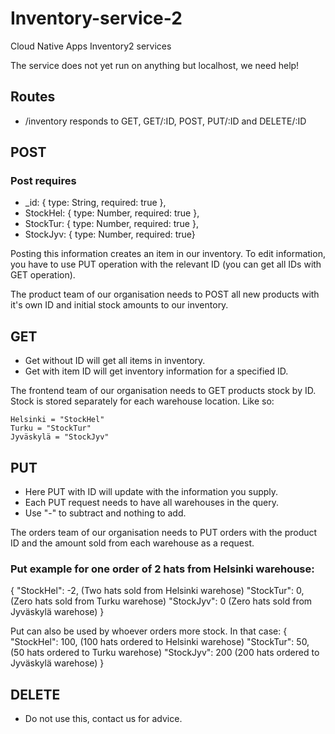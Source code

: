 # Inventory-service-2

Cloud Native Apps Inventory2 services


The service does not yet run on anything but localhost, we need help!


## Routes 

- /inventory responds to GET, GET/:ID, POST, PUT/:ID and DELETE/:ID



## POST ###

### Post requires 
- _id: { type: String, required: true },
- StockHel: { type: Number, required: true },
- StockTur: { type: Number, required: true },
- StockJyv: { type: Number, required: true}


Posting this information creates an item in our inventory. To edit information, you have to use PUT operation with the relevant ID (you can get all IDs with GET operation).

The product team of our organisation needs to POST all new products with it's own ID and initial stock amounts to our inventory.



## GET  ###

- Get without ID will get all items in inventory.
- Get with item ID will get inventory information for a specified ID.

The frontend team of our organisation needs to GET products stock by ID. Stock is stored separately for each warehouse location. Like so:
    
    Helsinki = "StockHel"
    Turku = "StockTur"
    Jyväskylä = "StockJyv"


## PUT  ###
- Here PUT with ID will update with the information you supply.
- Each PUT request needs to have all warehouses in the query.
- Use "-" to subtract and nothing to add. 

The orders team of our organisation needs to PUT orders with the product ID and the amount sold from each warehouse as a request.

### Put example for one order of 2 hats from Helsinki warehouse:
  {
    "StockHel": -2,   (Two hats sold from Helsinki warehose)
    "StockTur": 0,   (Zero hats sold from Turku warehose)
    "StockJyv": 0    (Zero hats sold from Jyväskylä warehose)
  }

Put can also be used by whoever orders more stock. In that case:
  {
    "StockHel": 100,   (100 hats ordered to Helsinki warehose)
    "StockTur": 50,   (50 hats ordered to Turku warehose)
    "StockJyv": 200    (200 hats ordered to Jyväskylä warehose)
  }



## DELETE #####
- Do not use this, contact us for advice.
